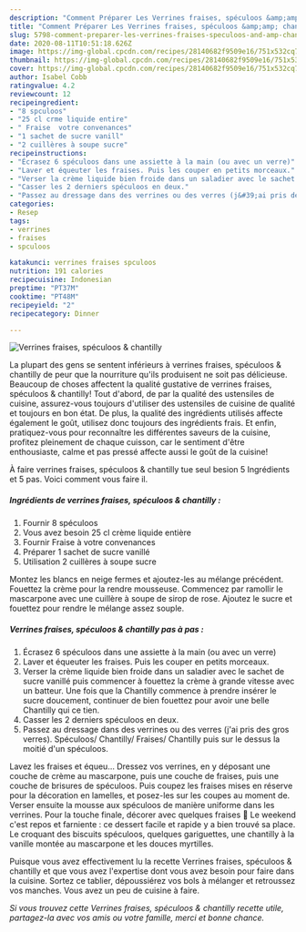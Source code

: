 ```yaml
---
description: "Comment Préparer Les Verrines fraises, spéculoos &amp;amp; chantilly"
title: "Comment Préparer Les Verrines fraises, spéculoos &amp;amp; chantilly"
slug: 5798-comment-preparer-les-verrines-fraises-speculoos-and-amp-chantilly
date: 2020-08-11T10:51:18.626Z
image: https://img-global.cpcdn.com/recipes/28140682f9509e16/751x532cq70/verrines-fraises-speculoos-chantilly-photo-principale-de-la-recette.jpg
thumbnail: https://img-global.cpcdn.com/recipes/28140682f9509e16/751x532cq70/verrines-fraises-speculoos-chantilly-photo-principale-de-la-recette.jpg
cover: https://img-global.cpcdn.com/recipes/28140682f9509e16/751x532cq70/verrines-fraises-speculoos-chantilly-photo-principale-de-la-recette.jpg
author: Isabel Cobb
ratingvalue: 4.2
reviewcount: 12
recipeingredient:
- "8 spculoos"
- "25 cl crme liquide entire"
- " Fraise  votre convenances"
- "1 sachet de sucre vanill"
- "2 cuillères à soupe sucre"
recipeinstructions:
- "Écrasez 6 spéculoos dans une assiette à la main (ou avec un verre)"
- "Laver et équeuter les fraises. Puis les couper en petits morceaux."
- "Verser la crème liquide bien froide dans un saladier avec le sachet de sucre vanillé puis commencer à fouettez la crème à grande vitesse avec un batteur. Une fois que la Chantilly commence à prendre insérer le sucre doucement, continuer de bien fouettez pour avoir une belle Chantilly qui ce tien."
- "Casser les 2 derniers spéculoos en deux."
- "Passez au dressage dans des verrines ou des verres (j&#39;ai pris des gros verres). Spéculoos/ Chantilly/ Fraises/ Chantilly puis sur le dessus la moitié d&#39;un spéculoos."
categories:
- Resep
tags:
- verrines
- fraises
- spculoos

katakunci: verrines fraises spculoos 
nutrition: 191 calories
recipecuisine: Indonesian
preptime: "PT37M"
cooktime: "PT48M"
recipeyield: "2"
recipecategory: Dinner

---
```



![Verrines fraises, spéculoos &amp; chantilly](https://img-global.cpcdn.com/recipes/28140682f9509e16/751x532cq70/verrines-fraises-speculoos-chantilly-photo-principale-de-la-recette.jpg)

La plupart des gens se sentent inférieurs à verrines fraises, spéculoos &amp; chantilly de peur que la nourriture qu'ils produisent ne soit pas délicieuse. Beaucoup de choses affectent la qualité gustative de verrines fraises, spéculoos &amp; chantilly! Tout d'abord, de par la qualité des ustensiles de cuisine, assurez-vous toujours d'utiliser des ustensiles de cuisine de qualité et toujours en bon état. De plus, la qualité des ingrédients utilisés affecte également le goût, utilisez donc toujours des ingrédients frais. Et enfin, pratiquez-vous pour reconnaître les différentes saveurs de la cuisine, profitez pleinement de chaque cuisson, car le sentiment d'être enthousiaste, calme et pas pressé affecte aussi le goût de la cuisine!

<!--inarticleads1-->

À faire verrines fraises, spéculoos &amp; chantilly tue seul besion 5 Ingrédients et 5 pas. Voici comment vous faire il.

##### Ingrédients de verrines fraises, spéculoos &amp; chantilly :

1. Fournir 8 spéculoos
1. Vous avez besoin 25 cl crème liquide entière
1. Fournir  Fraise à votre convenances
1. Préparer 1 sachet de sucre vanillé
1. Utilisation 2 cuillères à soupe sucre


Montez les blancs en neige fermes et ajoutez-les au mélange précédent. Fouettez la crème pour la rendre mousseuse. Commencez par ramollir le mascarpone avec une cuillère à soupe de sirop de rose. Ajoutez le sucre et fouettez pour rendre le mélange assez souple. 

<!--inarticleads2-->

##### Verrines fraises, spéculoos &amp; chantilly pas à pas :

1. Écrasez 6 spéculoos dans une assiette à la main (ou avec un verre)
1. Laver et équeuter les fraises. Puis les couper en petits morceaux.
1. Verser la crème liquide bien froide dans un saladier avec le sachet de sucre vanillé puis commencer à fouettez la crème à grande vitesse avec un batteur. Une fois que la Chantilly commence à prendre insérer le sucre doucement, continuer de bien fouettez pour avoir une belle Chantilly qui ce tien.
1. Casser les 2 derniers spéculoos en deux.
1. Passez au dressage dans des verrines ou des verres (j&#39;ai pris des gros verres). Spéculoos/ Chantilly/ Fraises/ Chantilly puis sur le dessus la moitié d&#39;un spéculoos.


Lavez les fraises et équeu… Dressez vos verrines, en y déposant une couche de crème au mascarpone, puis une couche de fraises, puis une couche de brisures de spéculoos. Puis coupez les fraises mises en réserve pour la décoration en lamelles, et posez-les sur les coupes au moment de. Verser ensuite la mousse aux spéculoos de manière uniforme dans les verrines. Pour la touche finale, décorer avec quelques fraises 🙂 Le weekend c&#39;est repos et farniente : ce dessert facile et rapide y a bien trouvé sa place. Le croquant des biscuits spéculoos, quelques gariguettes, une chantilly à la vanille montée au mascarpone et les douces myrtilles. 

<!--inarticleads1-->

<p>
Puisque vous avez effectivement lu la recette Verrines fraises, spéculoos &amp; chantilly et que vous avez l'expertise dont vous avez besoin pour faire dans la cuisine. Sortez ce tablier, dépoussiérez vos bols à mélanger et retroussez vos manches. Vous avez un peu de cuisine à faire.
</p>

<p>
<i>Si vous trouvez cette Verrines fraises, spéculoos &amp; chantilly recette utile, partagez-la avec vos amis ou votre famille, merci et bonne chance.</i>
</p>

